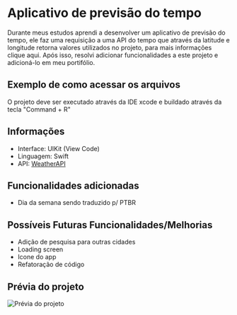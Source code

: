 # Aplicativo de previsão do tempo

Durante meus estudos aprendi a desenvolver um aplicativo de previsão do tempo, ele faz uma requisição a uma API do tempo que através da latitude e longitude retorna valores utilizados no projeto, para mais informações clique aqui. Após isso, resolvi adicionar funcionalidades a este projeto e adicioná-lo em meu portifólio.

## Exemplo de como acessar os arquivos

O projeto deve ser executado através da IDE xcode e buildado através da tecla "Command + R"

## Informações
- Interface: UIKit (View Code)
- Linguagem: Swift
- API: [WeatherAPI](https://openweathermap.org)

## Funcionalidades adicionadas
- Dia da semana sendo traduzido p/ PTBR

## Possíveis Futuras Funcionalidades/Melhorias
- Adição de pesquisa para outras cidades
- Loading screen
- Icone do app
- Refatoração de código

## Prévia do projeto
![Prévia do projeto](aparenciaAPP.png)
